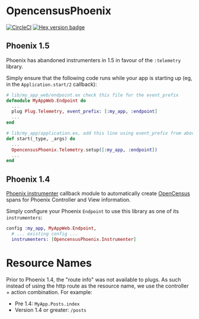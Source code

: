 # OpencensusPhoenix

[![CircleCI](https://circleci.com/gh/opencensus-beam/opencensus_phoenix.svg?style=svg)](https://circleci.com/gh/opencensus-beam/opencensus_phoenix)
[![Hex version badge](https://img.shields.io/hexpm/v/opencensus_phoenix.svg)](https://hex.pm/packages/opencensus_phoenix)
## Phoenix 1.5
Phoenix has abandoned instrumenters in 1.5 in favour of the `:telemetry` library.

Simply ensure that the following code runs while your app is starting up (eg, in the `Application.start/2` callback):

```elixir
# lib/my_app_web/endpoint.ex check this file for the event_prefix
defmodule MyAppWeb.Endpoint do
  ...
  plug Plug.Telemetry, event_prefix: [:my_app, :endpoint]
  ...
end

# lib/my_app/application.ex, add this line using event_prefix from above:
def start(_type, _args) do
  ...
  OpencensusPhoenix.Telemetry.setup([:my_app, :endpoint])
  ...
end
```

## Phoenix 1.4
[Phoenix instrumenter](https://hexdocs.pm/phoenix/Phoenix.Endpoint.html#module-instrumentation) callback module to automatically create [OpenCensus](http://opencensus.io) spans for Phoenix Controller and View information.

Simply configure your Phoenix `Endpoint` to use this library as one of its `instrumenters`:

``` elixir
config :my_app, MyAppWeb.Endpoint,
  # ... existing config ...
  instrumenters: [OpencensusPhoenix.Instrumenter]
```

# Resource Names

Prior to Phoenix 1.4, the "route info" was not available to plugs. As such instead of using the http route as the resource name, we use the controller + action combination. For example:

* Pre 1.4: `MyApp.Posts.index`
* Version 1.4 or greater: `/posts`
